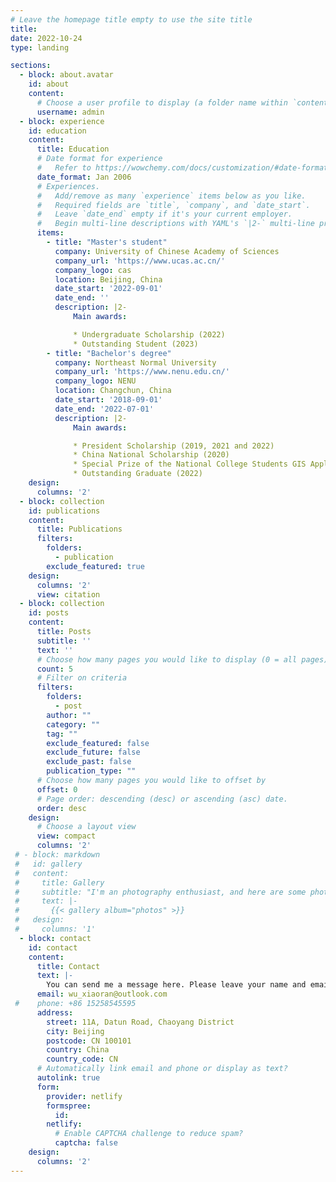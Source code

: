 ```yaml
---
# Leave the homepage title empty to use the site title
title:
date: 2022-10-24
type: landing

sections:
  - block: about.avatar
    id: about
    content:
      # Choose a user profile to display (a folder name within `content/authors/`)
      username: admin
  - block: experience
    id: education
    content:
      title: Education
      # Date format for experience
      #   Refer to https://wowchemy.com/docs/customization/#date-format
      date_format: Jan 2006
      # Experiences.
      #   Add/remove as many `experience` items below as you like.
      #   Required fields are `title`, `company`, and `date_start`.
      #   Leave `date_end` empty if it's your current employer.
      #   Begin multi-line descriptions with YAML's `|2-` multi-line prefix.
      items:
        - title: "Master's student"
          company: University of Chinese Academy of Sciences
          company_url: 'https://www.ucas.ac.cn/'
          company_logo: cas
          location: Beijing, China
          date_start: '2022-09-01'
          date_end: ''
          description: |2-
              Main awards:

              * Undergraduate Scholarship (2022)
              * Outstanding Student (2023)
        - title: "Bachelor's degree"
          company: Northeast Normal University
          company_url: 'https://www.nenu.edu.cn/'
          company_logo: NENU
          location: Changchun, China
          date_start: '2018-09-01'
          date_end: '2022-07-01'
          description: |2-
              Main awards:

              * President Scholarship (2019, 2021 and 2022)
              * China National Scholarship (2020)
              * Special Prize of the National College Students GIS Application Skills Competition (2020)
              * Outstanding Graduate (2022)
    design:
      columns: '2'
  - block: collection
    id: publications
    content:
      title: Publications
      filters:
        folders:
          - publication
        exclude_featured: true
    design:
      columns: '2'
      view: citation
  - block: collection
    id: posts
    content:
      title: Posts
      subtitle: ''
      text: ''
      # Choose how many pages you would like to display (0 = all pages)
      count: 5
      # Filter on criteria
      filters:
        folders:
          - post
        author: ""
        category: ""
        tag: ""
        exclude_featured: false
        exclude_future: false
        exclude_past: false
        publication_type: ""
      # Choose how many pages you would like to offset by
      offset: 0
      # Page order: descending (desc) or ascending (asc) date.
      order: desc
    design:
      # Choose a layout view
      view: compact
      columns: '2'
 # - block: markdown
 #   id: gallery
 #   content:
 #     title: Gallery
 #     subtitle: "I'm an photography enthusiast, and here are some photos I took on my trip. I hope you like them too!️️️️ ❤️❤️❤️"
 #     text: |-
 #       {{< gallery album="photos" >}}
 #   design:
 #     columns: '1'
  - block: contact
    id: contact
    content:
      title: Contact
      text: |-
        You can send me a message here. Please leave your name and email so that I can reply.
      email: wu_xiaoran@outlook.com
 #    phone: +86 15258545595
      address:
        street: 11A, Datun Road, Chaoyang District
        city: Beijing
        postcode: CN 100101
        country: China
        country_code: CN
      # Automatically link email and phone or display as text?
      autolink: true
      form:
        provider: netlify
        formspree:
          id:
        netlify:
          # Enable CAPTCHA challenge to reduce spam?
          captcha: false
    design:
      columns: '2'
---
```

